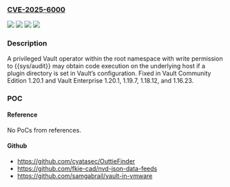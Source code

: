 ### [CVE-2025-6000](https://cve.mitre.org/cgi-bin/cvename.cgi?name=CVE-2025-6000)
![](https://img.shields.io/static/v1?label=Product&message=Vault%20Enterprise&color=blue)
![](https://img.shields.io/static/v1?label=Product&message=Vault&color=blue)
![](https://img.shields.io/static/v1?label=Version&message=0.8.0%20&color=brightgreen)
![](https://img.shields.io/static/v1?label=Vulnerability&message=CWE-94%3A%20Improper%20Control%20of%20Generation%20of%20Code%20(Code%20Injection)&color=brightgreen)

### Description

A privileged Vault operator within the root namespace with write permission to {{sys/audit}} may obtain code execution on the underlying host if a plugin directory is set in Vault’s configuration. Fixed in Vault Community Edition 1.20.1 and Vault Enterprise 1.20.1, 1.19.7, 1.18.12, and 1.16.23.

### POC

#### Reference
No PoCs from references.

#### Github
- https://github.com/cyatasec/OuttieFinder
- https://github.com/fkie-cad/nvd-json-data-feeds
- https://github.com/samgabrail/vault-in-vmware

